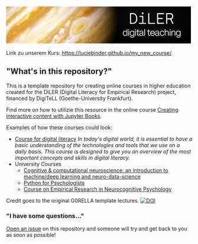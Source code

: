 ![logo](lecture/static/logo.png)

Link zu unserem Kurs: https://luciebinder.github.io/my_new_course/

## "What's in this repository?"

This is a template repository for creating online courses in higher education created for the DiLER (Digital Literacy for Empirical Research) project, financed by DigiTeLL (Goethe-University Frankfurt).

Find more on how to utilizie this resource in the online course [Creating interactive content with Jupyter Books](https://diler-digitell.github.io/Jupyter-Book).

Examples of how these courses could look:

- [Course for digital literacy](https://diler-digitell.github.io/DiLER_digital_literacy_course/)
*In today's digital world, it is essential to have a basic understanding of the technologies and tools that we use on a daily basis. This course is designed to give you an overview of the most important concepts and skills in digital literacy.*
- University Courses
  - [Cognitive & computational neuroscience: an introduction to machine/deep learning and neuro-data-science](https://peerherholz.github.io/Cog_Com_Neuro_ML_DL/)
  - [Python for Psychologists](https://peerherholz.github.io/Python_for_Psychologists_Winter2021)
  - [Course on Empirical Research in Neurocognitive Psychology](https://peerherholz.github.io/EXPRA_Winter2021)



Credit goes to the original G0RELLA template lectures.
[![DOI](https://zenodo.org/badge/DOI/10.5281/zenodo.4279400.svg)](https://doi.org/10.5281/zenodo.4279400)


### "I have some questions..."

[Open an issue]() on this repository and someone will try and get back to you as soon as possible!
